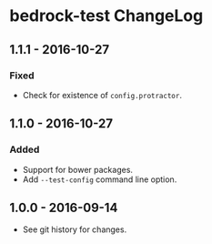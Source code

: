 # bedrock-test ChangeLog

## 1.1.1 - 2016-10-27

### Fixed
- Check for existence of `config.protractor`.

## 1.1.0 - 2016-10-27

### Added
- Support for bower packages.
- Add `--test-config` command line option.

## 1.0.0 - 2016-09-14

- See git history for changes.
